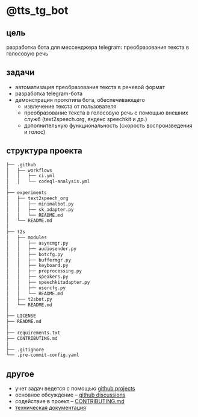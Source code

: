 # @tts_tg_bot

## цель
разработка бота для мессенджера telegram: преобразования текста в голосовую речь

## задачи
* автоматизация преобразования текста в речевой формат
* разработка telegram-бота
* демонстрация прототипа бота, обеспечивающего
  * извлечение текста от пользователя
  * преобразование текста в голосовую речь с помощью внешних служб (text2speech.org, яндекс speechkit и др.)
  * дополнительную функциональность (скорость воспроизведения и голос)

## структура проекта
```markdown
├── .github
│   ├── workflows
│   │   ├── ci.yml
│   │   └── codeql-analysis.yml
│
├── experiments
│   ├── text2speech_org
│   │   ├── minimalbot.py
│   │   ├── sk_adapter.py
│   │   └── README.md
│   └── README.md
│
├── t2s
│   ├── modules
│   │   ├── asyncmgr.py
│   │   ├── audiosender.py
│   │   ├── botcfg.py
│   │   ├── buffermgr.py
│   │   ├── keyboard.py
│   │   ├── preprocessing.py
│   │   ├── speakers.py
│   │   ├── speechkitadapter.py
│   │   ├── usercfg.py
│   │   └── README.md
│   ├── t2sbot.py
│   └── README.md
│
├── LICENSE
├── README.md
│
├── requirements.txt
├── CONTRIBUTING.md
│
├── .gitignore
└── .pre-commit-config.yaml
```

## другое
* учет задач ведется с помощью [github projects](https://github.com/vtrokhymenko/text2speech_bot/projects/1)
* основное обсуждение – [github discussions](https://github.com/vtrokhymenko/text2speech_bot/discussions)
* содействие в проект – [CONTRIBUTING.md](./CONTRIBUTING.md)
* [техническая документация](https://docs.google.com/document/d/1Tby2kgqtaEe28O-ZC9ePsSMEASLG5M1t07tjQYhByXE/edit?usp=sharing)
